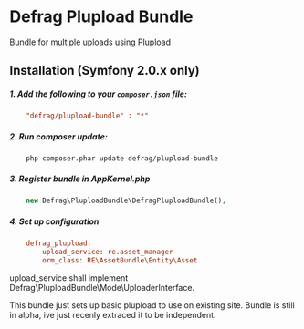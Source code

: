 Defrag Plupload Bundle
===============

Bundle for multiple uploads using Plupload

## Installation **(Symfony 2.0.x only)**

##### 1. Add the following to your `composer.json` file:

```ini
    "defrag/plupload-bundle" : "*"
```

##### 2. Run composer update:

```
    php composer.phar update defrag/plupload-bundle
```

##### 3. Register bundle in AppKernel.php
   
```php
    new Defrag\PluploadBundle\DefragPluploadBundle(),       
```

##### 4. Set up configuration

```ini
    defrag_plupload:
        upload_service: re.asset_manager
        orm_class: RE\AssetBundle\Entity\Asset
```


upload_service shall implement Defrag\PluploadBundle\Mode\UploaderInterface. 

This bundle just sets up basic plupload to use on existing site. 
Bundle is still in alpha, ive just recenly extraced it to be independent.

